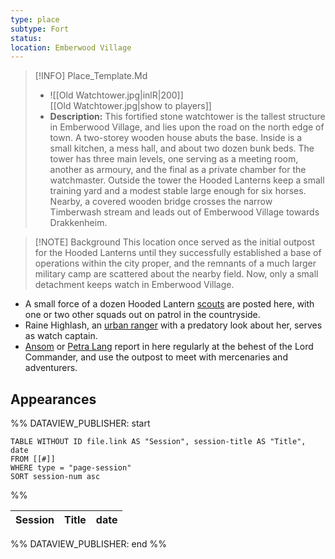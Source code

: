 ```yaml
---
type: place
subtype: Fort
status: 
location: Emberwood Village
---
```


>[!INFO] Place_Template.Md
>- ![[Old Watchtower.jpg|inlR|200]]
<br/> [[Old Watchtower.jpg|show to players]]
> - **Description:** This fortified stone watchtower is the tallest structure in Emberwood Village, and lies upon the road on the north edge of town. A two-storey wooden house abuts the base. Inside is a small kitchen, a mess hall, and about two dozen bunk beds. The tower has three main levels, one serving as a meeting room, another as armoury, and the final as a private chamber for the watchmaster. Outside the tower the Hooded Lanterns keep a small training yard and a modest stable large enough for six horses. Nearby, a covered wooden bridge crosses the narrow Timberwash stream and leads out of Emberwood Village towards Drakkenheim.

>[!NOTE] Background
This location once served as the initial outpost for the Hooded Lanterns until they successfully established a base of operations within the city proper, and the remnants of a much larger military camp are scattered about the nearby field. Now, only a small detachment keeps watch in Emberwood Village.

- A small force of a dozen Hooded Lantern [scouts](https://www.dndbeyond.com/monsters/17007-scout) are posted here, with one or two other squads out on patrol in the countryside.
- Raine Highlash, an [urban ranger](https://www.dndbeyond.com/monsters/4086142-urban-ranger) with a predatory look about her, serves as watch captain.
- [Ansom](https://www.dndbeyond.com/monsters/4086142-urban-ranger) or [Petra Lang](https://www.dndbeyond.com/monsters/4086142-urban-ranger) report in here regularly at the behest of the Lord Commander, and use the outpost to meet with mercenaries and adventurers.

## Appearances

%% DATAVIEW_PUBLISHER: start
```dataview
TABLE WITHOUT ID file.link AS "Session", session-title AS "Title", date
FROM [[#]]
WHERE type = "page-session"
SORT session-num asc
```
%%

| Session | Title | date |
| ------- | ----- | ---- |

%% DATAVIEW_PUBLISHER: end %%